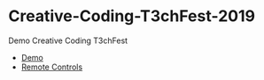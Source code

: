 # Creative-Coding-T3chFest-2019
Demo Creative Coding T3chFest

- [Demo](http://t3chfest2019.surge.sh/)
- [Remote Controls](http://t3f-controls.surge.sh/)

